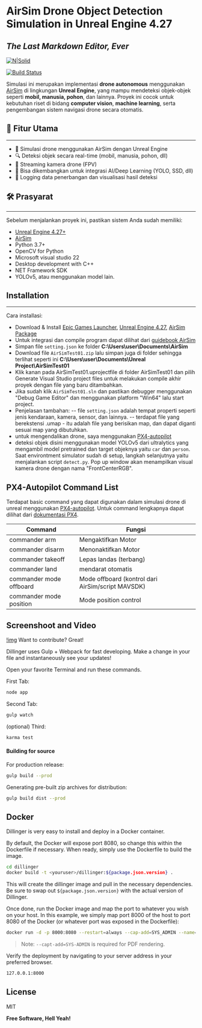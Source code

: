 # AirSim Drone Object Detection Simulation in Unreal Engine 4.27
## _The Last Markdown Editor, Ever_

[![N|Solid](https://cldup.com/dTxpPi9lDf.thumb.png)](https://nodesource.com/products/nsolid)

[![Build Status](https://travis-ci.org/joemccann/dillinger.svg?branch=master)](https://github.com/shidqicate)

Simulasi ini merupakan implementasi **drone autonomous** menggunakan [AirSim](https://github.com/microsoft/AirSim) di lingkungan **Unreal Engine**, yang mampu mendeteksi objek-objek seperti **mobil, manusia, pohon**, dan lainnya. Proyek ini cocok untuk kebutuhan riset di bidang **computer vision**, **machine learning**, serta pengembangan sistem navigasi drone secara otomatis.
## 🎯 Fitur Utama
---
- 🚁 Simulasi drone menggunakan AirSim dengan Unreal Engine
- 🔍 Deteksi objek secara real-time (mobil, manusia, pohon, dll)
- 🎥 Streaming kamera drone (FPV)
- 🧠 Bisa dikembangkan untuk integrasi AI/Deep Learning (YOLO, SSD, dll)
- 💾 Logging data penerbangan dan visualisasi hasil deteksi

## 🛠️ Prasyarat
---
Sebelum menjalankan proyek ini, pastikan sistem Anda sudah memiliki:

- [Unreal Engine 4.27+](https://www.unrealengine.com/)
- [AirSim](https://github.com/microsoft/AirSim)
- Python 3.7+
- OpenCV for Python
- Microsoft visual studio 22
- Desktop development with C++ 
- NET Framework SDK
- YOLOv5, atau menggunakan model lain.


## Installation
---
Cara installasi:

- Download & Install [Epic Games Launcher](https://store.epicgames.com/it/download), [Unreal Engine 4.27](https://docs.unrealengine.com/4.27/en-US/Basics/InstallingUnrealEngine/), [AirSim Package](https://microsoft.github.io/AirSim/)
- Untuk integrasi dan compile program dapat dilihat dari [guidebook AirSim](https://microsoft.github.io/AirSim/build_windows)
- Simpan file ```setting.json``` ke folder **C:\Users\user\Documents\AirSim**
- Download file ```AirSimTest01.zip``` lalu simpan juga di folder sehingga terlihat seperti ini **C:\Users\user\Documents\Unreal Project\AirSimTest01**
- Klik kanan pada AirSimTest01.uprojectfile di folder AirSimTest01 dan pilih Generate Visual Studio project files untuk melakukan compile akhir proyek dengan file yang baru ditambahkan.
- Jika sudah klik ```AirSimTest01.sln``` dan pastikan debugger menggunakan "Debug Game Editor" dan menggunakan platform "Win64" lalu start project.
- Penjelasan tambahan: 
-- file ```setting.json``` adalah tempat properti seperti jenis kendaraan, kamera, sensor, dan lainnya.
-- terdapat file yang berekstensi .umap - itu adalah file yang berisikan map, dan dapat diganti sesuai map yang dibutuhkan.
- untuk mengendalikan drone, saya menggunakan [PX4-autopilot](https://github.com/PX4/PX4-Autopilot)
- deteksi objek disini menggunakan model YOLOv5 dari ultralytics yang mengambil model pretrained dan target objeknya yaitu `car` dan `person`. Saat environtment simulator sudah di setup, langkah selanjutnya yaitu menjalankan script `detect.py`. Pop up window akan menampilkan visual kamera drone dengan nama "FrontCenterRGB".

## PX4-Autopilot Command List

Terdapat basic command yang dapat digunakan dalam simulasi drone di unreal menggunakan [PX4-autopilot](https://github.com/PX4/PX4-Autopilot). Untuk command lengkapnya dapat dilihat dari [dokumentasi PX4](https://docs.px4.io/main/en/).

| Command | Fungsi |
| ------ | ------ |
| commander arm | Mengaktifkan Motor |
| commander disarm | Menonaktifkan Motor |
| commander takeoff | Lepas landas (terbang) |
| commander land | mendarat otomatis |
| commander mode offboard | Mode offboard (kontrol dari AirSim/script MAVSDK) |
| commander mode position | Mode position control |

## Screenshoot and Video
[!img](https://raw.githubusercontent.com/shidqicate/AirSim_Multirotor/refs/heads/main/drone1.png)
Want to contribute? Great!

Dillinger uses Gulp + Webpack for fast developing.
Make a change in your file and instantaneously see your updates!

Open your favorite Terminal and run these commands.

First Tab:

```sh
node app
```

Second Tab:

```sh
gulp watch
```

(optional) Third:

```sh
karma test
```

#### Building for source

For production release:

```sh
gulp build --prod
```

Generating pre-built zip archives for distribution:

```sh
gulp build dist --prod
```

## Docker

Dillinger is very easy to install and deploy in a Docker container.

By default, the Docker will expose port 8080, so change this within the
Dockerfile if necessary. When ready, simply use the Dockerfile to
build the image.

```sh
cd dillinger
docker build -t <youruser>/dillinger:${package.json.version} .
```

This will create the dillinger image and pull in the necessary dependencies.
Be sure to swap out `${package.json.version}` with the actual
version of Dillinger.

Once done, run the Docker image and map the port to whatever you wish on
your host. In this example, we simply map port 8000 of the host to
port 8080 of the Docker (or whatever port was exposed in the Dockerfile):

```sh
docker run -d -p 8000:8080 --restart=always --cap-add=SYS_ADMIN --name=dillinger <youruser>/dillinger:${package.json.version}
```

> Note: `--capt-add=SYS-ADMIN` is required for PDF rendering.

Verify the deployment by navigating to your server address in
your preferred browser.

```sh
127.0.0.1:8000
```

## License

MIT

**Free Software, Hell Yeah!**

[//]: # (These are reference links used in the body of this note and get stripped out when the markdown processor does its job. There is no need to format nicely because it shouldn't be seen. Thanks SO - http://stackoverflow.com/questions/4823468/store-comments-in-markdown-syntax)

   [dill]: <https://github.com/joemccann/dillinger>
   [git-repo-url]: <https://github.com/joemccann/dillinger.git>
   [john gruber]: <http://daringfireball.net>
   [df1]: <http://daringfireball.net/projects/markdown/>
   [markdown-it]: <https://github.com/markdown-it/markdown-it>
   [Ace Editor]: <http://ace.ajax.org>
   [node.js]: <http://nodejs.org>
   [Twitter Bootstrap]: <http://twitter.github.com/bootstrap/>
   [jQuery]: <http://jquery.com>
   [@tjholowaychuk]: <http://twitter.com/tjholowaychuk>
   [express]: <http://expressjs.com>
   [AngularJS]: <http://angularjs.org>
   [Gulp]: <http://gulpjs.com>

   [PlDb]: <https://github.com/joemccann/dillinger/tree/master/plugins/dropbox/README.md>
   [PlGh]: <https://github.com/joemccann/dillinger/tree/master/plugins/github/README.md>
   [PlGd]: <https://github.com/joemccann/dillinger/tree/master/plugins/googledrive/README.md>
   [PlOd]: <https://github.com/joemccann/dillinger/tree/master/plugins/onedrive/README.md>
   [PlMe]: <https://github.com/joemccann/dillinger/tree/master/plugins/medium/README.md>
   [PlGa]: <https://github.com/RahulHP/dillinger/blob/master/plugins/googleanalytics/README.md>
